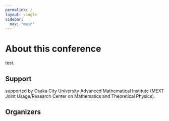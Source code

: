 ```yaml
---
permalink: /
layout: single
sidebar:
  nav: "main"
---
```


# About this conference
test.

## Support
supported by Osaka City University Advanced Mathematical Institute (MEXT Joint Usage/Research Center on Mathematics and Theoretical Physics).

## Organizers
